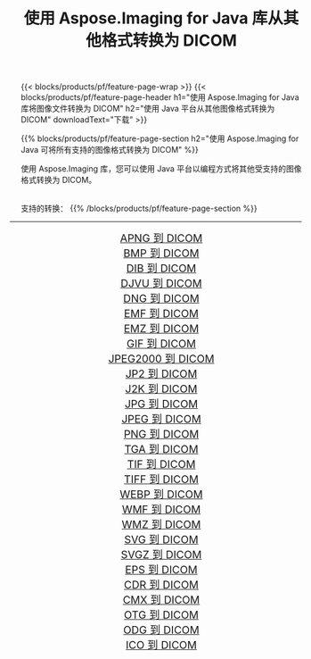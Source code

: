 ﻿---
title: 使用 Aspose.Imaging for Java 库从其他格式转换为 DICOM 
weight: 3920
url: /zh-hans/java/conversion/to/dicom 
lang: zh-hans
langdirlevel: 2
locales: zh-hans,ja,it,ru,de,es,fr,nl,id,lt,pl,pt,vi,tr,ko,zh-hant,ar,hi,th,sv,cs,uk,he
description: 使用 Aspose.Imaging，您可以使用 Java 从其他格式转换为 DICOM
---

{{< blocks/products/pf/feature-page-wrap >}}
{{< blocks/products/pf/feature-page-header h1="使用 Aspose.Imaging for Java 库将图像文件转换为 DICOM" h2="使用 Java 平台从其他图像格式转换为 DICOM" downloadText="下载" >}}


{{% blocks/products/pf/feature-page-section  h2="使用 Aspose.Imaging for Java 可将所有支持的图像格式转换为 DICOM" %}}
<p align=justify>使用 Aspose.Imaging 库，您可以使用 Java 平台以编程方式将其他受支持的图像格式转换为 DICOM。</p>
<br/>
支持的转换：
{{% /blocks/products/pf/feature-page-section %}}
<div class="container-fluid productfamilypage bg-gray">
    <div class="convertypes bg-gray agp-content section">
        <div class="container">
		<hr style="margin-left:-20px;"/>
		<div class="row other-converters" style="gap: 10px;font-size: 19px;text-align:center;">
		    <div class='col-md-2 other-converter remove-lp remove-rp'><a href="/imaging/zh-hans/java/conversion/apng-to-dicom" style="padding:15px;">APNG 到 DICOM</a></div>
<div class='col-md-2 other-converter remove-lp remove-rp'><a href="/imaging/zh-hans/java/conversion/bmp-to-dicom" style="padding:15px;">BMP 到 DICOM</a></div>
<div class='col-md-2 other-converter remove-lp remove-rp'><a href="/imaging/zh-hans/java/conversion/dib-to-dicom" style="padding:15px;">DIB 到 DICOM</a></div>
<div class='col-md-2 other-converter remove-lp remove-rp'><a href="/imaging/zh-hans/java/conversion/djvu-to-dicom" style="padding:15px;">DJVU 到 DICOM</a></div>
<div class='col-md-2 other-converter remove-lp remove-rp'><a href="/imaging/zh-hans/java/conversion/dng-to-dicom" style="padding:15px;">DNG 到 DICOM</a></div>
<div class='col-md-2 other-converter remove-lp remove-rp'><a href="/imaging/zh-hans/java/conversion/emf-to-dicom" style="padding:15px;">EMF 到 DICOM</a></div>
<div class='col-md-2 other-converter remove-lp remove-rp'><a href="/imaging/zh-hans/java/conversion/emz-to-dicom" style="padding:15px;">EMZ 到 DICOM</a></div>
<div class='col-md-2 other-converter remove-lp remove-rp'><a href="/imaging/zh-hans/java/conversion/gif-to-dicom" style="padding:15px;">GIF 到 DICOM</a></div>
<div class='col-md-2 other-converter remove-lp remove-rp'><a href="/imaging/zh-hans/java/conversion/jpeg2000-to-dicom" style="padding:15px;">JPEG2000 到 DICOM</a></div>
<div class='col-md-2 other-converter remove-lp remove-rp'><a href="/imaging/zh-hans/java/conversion/jp2-to-dicom" style="padding:15px;">JP2 到 DICOM</a></div>
<div class='col-md-2 other-converter remove-lp remove-rp'><a href="/imaging/zh-hans/java/conversion/j2k-to-dicom" style="padding:15px;">J2K 到 DICOM</a></div>
<div class='col-md-2 other-converter remove-lp remove-rp'><a href="/imaging/zh-hans/java/conversion/jpg-to-dicom" style="padding:15px;">JPG 到 DICOM</a></div>
<div class='col-md-2 other-converter remove-lp remove-rp'><a href="/imaging/zh-hans/java/conversion/jpeg-to-dicom" style="padding:15px;">JPEG 到 DICOM</a></div>
<div class='col-md-2 other-converter remove-lp remove-rp'><a href="/imaging/zh-hans/java/conversion/png-to-dicom" style="padding:15px;">PNG 到 DICOM</a></div>
<div class='col-md-2 other-converter remove-lp remove-rp'><a href="/imaging/zh-hans/java/conversion/tga-to-dicom" style="padding:15px;">TGA 到 DICOM</a></div>
<div class='col-md-2 other-converter remove-lp remove-rp'><a href="/imaging/zh-hans/java/conversion/tif-to-dicom" style="padding:15px;">TIF 到 DICOM</a></div>
<div class='col-md-2 other-converter remove-lp remove-rp'><a href="/imaging/zh-hans/java/conversion/tiff-to-dicom" style="padding:15px;">TIFF 到 DICOM</a></div>
<div class='col-md-2 other-converter remove-lp remove-rp'><a href="/imaging/zh-hans/java/conversion/webp-to-dicom" style="padding:15px;">WEBP 到 DICOM</a></div>
<div class='col-md-2 other-converter remove-lp remove-rp'><a href="/imaging/zh-hans/java/conversion/wmf-to-dicom" style="padding:15px;">WMF 到 DICOM</a></div>
<div class='col-md-2 other-converter remove-lp remove-rp'><a href="/imaging/zh-hans/java/conversion/wmz-to-dicom" style="padding:15px;">WMZ 到 DICOM</a></div>
<div class='col-md-2 other-converter remove-lp remove-rp'><a href="/imaging/zh-hans/java/conversion/svg-to-dicom" style="padding:15px;">SVG 到 DICOM</a></div>
<div class='col-md-2 other-converter remove-lp remove-rp'><a href="/imaging/zh-hans/java/conversion/svgz-to-dicom" style="padding:15px;">SVGZ 到 DICOM</a></div>
<div class='col-md-2 other-converter remove-lp remove-rp'><a href="/imaging/zh-hans/java/conversion/eps-to-dicom" style="padding:15px;">EPS 到 DICOM</a></div>
<div class='col-md-2 other-converter remove-lp remove-rp'><a href="/imaging/zh-hans/java/conversion/cdr-to-dicom" style="padding:15px;">CDR 到 DICOM</a></div>
<div class='col-md-2 other-converter remove-lp remove-rp'><a href="/imaging/zh-hans/java/conversion/cmx-to-dicom" style="padding:15px;">CMX 到 DICOM</a></div>
<div class='col-md-2 other-converter remove-lp remove-rp'><a href="/imaging/zh-hans/java/conversion/otg-to-dicom" style="padding:15px;">OTG 到 DICOM</a></div>
<div class='col-md-2 other-converter remove-lp remove-rp'><a href="/imaging/zh-hans/java/conversion/odg-to-dicom" style="padding:15px;">ODG 到 DICOM</a></div>
<div class='col-md-2 other-converter remove-lp remove-rp'><a href="/imaging/zh-hans/java/conversion/ico-to-dicom" style="padding:15px;">ICO 到 DICOM</a></div>
                </div>
        </div>
    </div>
</div>
<br/>


